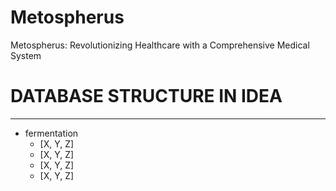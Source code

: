 # Metospherus 
Metospherus: Revolutionizing Healthcare with a Comprehensive Medical System

# DATABASE STRUCTURE IN IDEA
--------------------------------
- fermentation
  - [X, Y, Z]
  - [X, Y, Z]
  - [X, Y, Z]
  - [X, Y, Z]